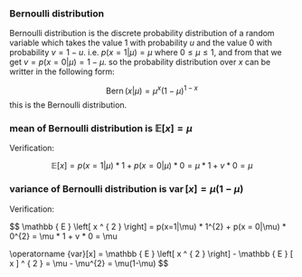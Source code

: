 
### Bernoulli distribution
Bernoulli distribution is the discrete probability distribution of a random variable which takes the value 1 with probability $u$ and the value 0 with probability $v = 1-u$. i.e.
$p ( x = 1 | \mu ) = \mu$ where $0 \leqslant \mu \leqslant 1$, and from that we get $v = p(x=0|\mu) = 1-\mu$. so the probability distribution over $x$ can be writter in the following form:

$$
\operatorname { Bern } ( x | \mu ) = \mu ^ { x } ( 1 - \mu ) ^ { 1 - x }
$$
this is the Bernoulli distribution.

### mean of Bernoulli distribution is $\mathbb { E } [ x ] = \mu$
Verification:

$$
\mathbb {E}[x] = p(x=1|\mu) * 1 + p(x = 0|\mu) * 0 = \mu * 1 + v * 0 = \mu
$$

### variance of Bernoulli distribution is $\operatorname { var } [ x ] = \mu ( 1 - \mu )$
Verification:

$$
\mathbb { E } \left[ x ^ { 2 } \right] = p(x=1|\mu) * 1^{2} + p(x = 0|\mu) * 0^{2} = \mu * 1 + v * 0 = \mu

\operatorname {var}[x] = \mathbb { E } \left[ x ^ { 2 } \right] - \mathbb { E } [ x ] ^ { 2 } = \mu - \mu^{2} = \mu(1-\mu)
$$

